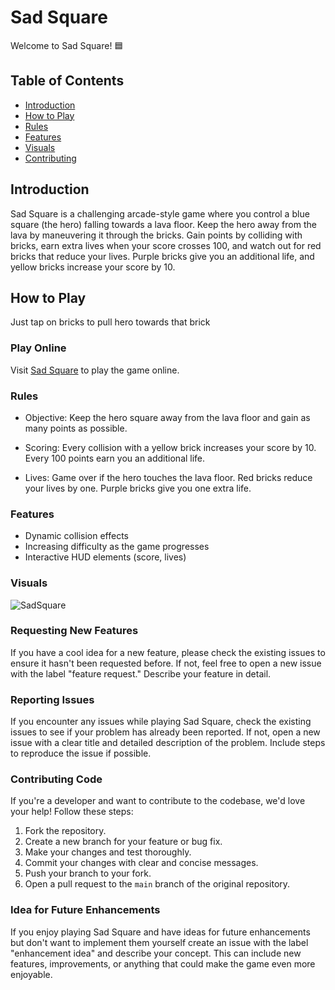 # Sad Square

Welcome to Sad Square! 🟦

## Table of Contents
- [Introduction](#introduction)
- [How to Play](#how-to-play)
- [Rules](#rules)
- [Features](#features)
- [Visuals](#visuals)
- [Contributing](#requesting-new-features)

## Introduction

Sad Square is a challenging arcade-style game where you control a blue square (the hero) falling towards a lava floor. Keep the hero away from the lava by maneuvering it through the bricks. 
Gain points by colliding with bricks, earn extra lives when your score crosses 100, and watch out for red bricks that reduce your lives. Purple bricks give you an additional life, and yellow bricks increase your score by 10.

## How to Play
Just tap on bricks to pull hero towards that brick

### Play Online
Visit [Sad Square](https://kuldeepjambhulkar.github.io/SadSquare/) to play the game online.

### Rules
- Objective:
Keep the hero square away from the lava floor and gain as many points as possible.

- Scoring:
Every collision with a yellow brick increases your score by 10.
Every 100 points earn you an additional life.

- Lives:
Game over if the hero touches the lava floor.
Red bricks reduce your lives by one.
Purple bricks give you one extra life.

### Features
- Dynamic collision effects
- Increasing difficulty as the game progresses
- Interactive HUD elements (score, lives)

### Visuals
![SadSquare](https://github.com/kuldeepjambhulkar/SadSquare/assets/89466207/b250b7d2-6eac-4791-86d4-bf66e6a2d7b6)

### Requesting New Features
If you have a cool idea for a new feature, please check the existing issues to ensure it hasn't been requested before. If not, feel free to open a new issue with the label "feature request." Describe your feature in detail.

### Reporting Issues
If you encounter any issues while playing Sad Square, check the existing issues to see if your problem has already been reported. If not, open a new issue with a clear title and detailed description of the problem. Include steps to reproduce the issue if possible.

### Contributing Code

If you're a developer and want to contribute to the codebase, we'd love your help! Follow these steps:
1. Fork the repository.
2. Create a new branch for your feature or bug fix.
3. Make your changes and test thoroughly.
4. Commit your changes with clear and concise messages.
5. Push your branch to your fork.
6. Open a pull request to the `main` branch of the original repository.

### Idea for Future Enhancements

If you enjoy playing Sad Square and have ideas for future enhancements but don't want to implement them yourself create an issue with the label "enhancement idea" and describe your concept. This can include new features, improvements, or anything that could make the game even more enjoyable.

